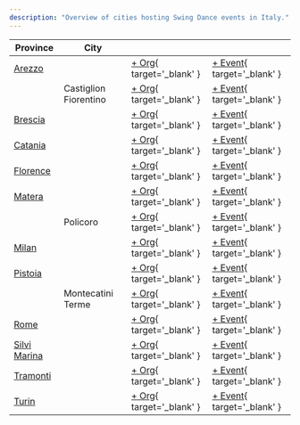 ```yaml
---
description: "Overview of cities hosting Swing Dance events in Italy."
---
```


| Province | City | | |
| --- | --- | --- | --- |
| [Arezzo](by_city.md#arezzo) | | [+ Org](https://github.com/swingdance/orgs/issues/new?assignees=&labels=add+org&projects=&template=02-add_entity.yml&title=%5Bit%5D%20%3CName%3E&region=it&province=Arezzo&city=){ target='_blank' } | [+ Event](https://github.com/swingdance/events/issues/new?assignees=&labels=add+event&projects=&template=02-add_entity.yml&title=%5B2024%2Fit%5D%20%3CName%3E&region=it&province=Arezzo&city=&org_id=&date_starts=2024-&date_ends=2024-){ target='_blank' } |
| | Castiglion Fiorentino | [+ Org](https://github.com/swingdance/orgs/issues/new?assignees=&labels=add+org&projects=&template=02-add_entity.yml&title=%5Bit%5D%20%3CName%3E&region=it&province=Arezzo&city=Castiglion%20Fiorentino){ target='_blank' } | [+ Event](https://github.com/swingdance/events/issues/new?assignees=&labels=add+event&projects=&template=02-add_entity.yml&title=%5B2024%2Fit%5D%20%3CName%3E&region=it&province=Arezzo&city=Castiglion%20Fiorentino&org_id=&date_starts=2024-&date_ends=2024-){ target='_blank' } |
| [Brescia](by_city.md#brescia) | | [+ Org](https://github.com/swingdance/orgs/issues/new?assignees=&labels=add+org&projects=&template=02-add_entity.yml&title=%5Bit%5D%20%3CName%3E&region=it&province=Brescia&city=Brescia){ target='_blank' } | [+ Event](https://github.com/swingdance/events/issues/new?assignees=&labels=add+event&projects=&template=02-add_entity.yml&title=%5B2024%2Fit%5D%20%3CName%3E&region=it&province=Brescia&city=Brescia&org_id=&date_starts=2024-&date_ends=2024-){ target='_blank' } |
| [Catania](by_city.md#catania) | | [+ Org](https://github.com/swingdance/orgs/issues/new?assignees=&labels=add+org&projects=&template=02-add_entity.yml&title=%5Bit%5D%20%3CName%3E&region=it&province=Catania&city=Catania){ target='_blank' } | [+ Event](https://github.com/swingdance/events/issues/new?assignees=&labels=add+event&projects=&template=02-add_entity.yml&title=%5B2024%2Fit%5D%20%3CName%3E&region=it&province=Catania&city=Catania&org_id=&date_starts=2024-&date_ends=2024-){ target='_blank' } |
| [Florence](by_city.md#florence) | | [+ Org](https://github.com/swingdance/orgs/issues/new?assignees=&labels=add+org&projects=&template=02-add_entity.yml&title=%5Bit%5D%20%3CName%3E&region=it&province=Florence&city=Florence){ target='_blank' } | [+ Event](https://github.com/swingdance/events/issues/new?assignees=&labels=add+event&projects=&template=02-add_entity.yml&title=%5B2024%2Fit%5D%20%3CName%3E&region=it&province=Florence&city=Florence&org_id=&date_starts=2024-&date_ends=2024-){ target='_blank' } |
| [Matera](by_city.md#matera) | | [+ Org](https://github.com/swingdance/orgs/issues/new?assignees=&labels=add+org&projects=&template=02-add_entity.yml&title=%5Bit%5D%20%3CName%3E&region=it&province=Matera&city=){ target='_blank' } | [+ Event](https://github.com/swingdance/events/issues/new?assignees=&labels=add+event&projects=&template=02-add_entity.yml&title=%5B2024%2Fit%5D%20%3CName%3E&region=it&province=Matera&city=&org_id=&date_starts=2024-&date_ends=2024-){ target='_blank' } |
| | Policoro | [+ Org](https://github.com/swingdance/orgs/issues/new?assignees=&labels=add+org&projects=&template=02-add_entity.yml&title=%5Bit%5D%20%3CName%3E&region=it&province=Matera&city=Policoro){ target='_blank' } | [+ Event](https://github.com/swingdance/events/issues/new?assignees=&labels=add+event&projects=&template=02-add_entity.yml&title=%5B2024%2Fit%5D%20%3CName%3E&region=it&province=Matera&city=Policoro&org_id=&date_starts=2024-&date_ends=2024-){ target='_blank' } |
| [Milan](by_city.md#milan) | | [+ Org](https://github.com/swingdance/orgs/issues/new?assignees=&labels=add+org&projects=&template=02-add_entity.yml&title=%5Bit%5D%20%3CName%3E&region=it&province=Milan&city=Milan){ target='_blank' } | [+ Event](https://github.com/swingdance/events/issues/new?assignees=&labels=add+event&projects=&template=02-add_entity.yml&title=%5B2024%2Fit%5D%20%3CName%3E&region=it&province=Milan&city=Milan&org_id=&date_starts=2024-&date_ends=2024-){ target='_blank' } |
| [Pistoia](by_city.md#pistoia) | | [+ Org](https://github.com/swingdance/orgs/issues/new?assignees=&labels=add+org&projects=&template=02-add_entity.yml&title=%5Bit%5D%20%3CName%3E&region=it&province=Pistoia&city=){ target='_blank' } | [+ Event](https://github.com/swingdance/events/issues/new?assignees=&labels=add+event&projects=&template=02-add_entity.yml&title=%5B2024%2Fit%5D%20%3CName%3E&region=it&province=Pistoia&city=&org_id=&date_starts=2024-&date_ends=2024-){ target='_blank' } |
| | Montecatini Terme | [+ Org](https://github.com/swingdance/orgs/issues/new?assignees=&labels=add+org&projects=&template=02-add_entity.yml&title=%5Bit%5D%20%3CName%3E&region=it&province=Pistoia&city=Montecatini%20Terme){ target='_blank' } | [+ Event](https://github.com/swingdance/events/issues/new?assignees=&labels=add+event&projects=&template=02-add_entity.yml&title=%5B2024%2Fit%5D%20%3CName%3E&region=it&province=Pistoia&city=Montecatini%20Terme&org_id=&date_starts=2024-&date_ends=2024-){ target='_blank' } |
| [Rome](by_city.md#rome) | | [+ Org](https://github.com/swingdance/orgs/issues/new?assignees=&labels=add+org&projects=&template=02-add_entity.yml&title=%5Bit%5D%20%3CName%3E&region=it&province=Rome&city=Rome){ target='_blank' } | [+ Event](https://github.com/swingdance/events/issues/new?assignees=&labels=add+event&projects=&template=02-add_entity.yml&title=%5B2024%2Fit%5D%20%3CName%3E&region=it&province=Rome&city=Rome&org_id=&date_starts=2024-&date_ends=2024-){ target='_blank' } |
| [Silvi Marina](by_city.md#silvi-marina) | | [+ Org](https://github.com/swingdance/orgs/issues/new?assignees=&labels=add+org&projects=&template=02-add_entity.yml&title=%5Bit%5D%20%3CName%3E&region=it&province=Silvi%20Marina&city=Silvi%20Marina){ target='_blank' } | [+ Event](https://github.com/swingdance/events/issues/new?assignees=&labels=add+event&projects=&template=02-add_entity.yml&title=%5B2024%2Fit%5D%20%3CName%3E&region=it&province=Silvi%20Marina&city=Silvi%20Marina&org_id=&date_starts=2024-&date_ends=2024-){ target='_blank' } |
| [Tramonti](by_city.md#tramonti) | | [+ Org](https://github.com/swingdance/orgs/issues/new?assignees=&labels=add+org&projects=&template=02-add_entity.yml&title=%5Bit%5D%20%3CName%3E&region=it&province=Tramonti&city=Tramonti){ target='_blank' } | [+ Event](https://github.com/swingdance/events/issues/new?assignees=&labels=add+event&projects=&template=02-add_entity.yml&title=%5B2024%2Fit%5D%20%3CName%3E&region=it&province=Tramonti&city=Tramonti&org_id=&date_starts=2024-&date_ends=2024-){ target='_blank' } |
| [Turin](by_city.md#turin) | | [+ Org](https://github.com/swingdance/orgs/issues/new?assignees=&labels=add+org&projects=&template=02-add_entity.yml&title=%5Bit%5D%20%3CName%3E&region=it&province=Turin&city=Turin){ target='_blank' } | [+ Event](https://github.com/swingdance/events/issues/new?assignees=&labels=add+event&projects=&template=02-add_entity.yml&title=%5B2024%2Fit%5D%20%3CName%3E&region=it&province=Turin&city=Turin&org_id=&date_starts=2024-&date_ends=2024-){ target='_blank' } |
